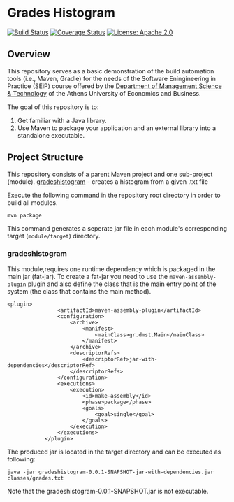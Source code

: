 # Grades Histogram

[![Build Status](https://travis-ci.org/erictzimas/SoftwareEngAssignments.svg?branch=development)](https://travis-ci.com/github/erictzimas/SoftwareEngAssignments)
[![Coverage Status](https://coveralls.io/repos/github/erictzimas/SoftwareEngAssignments/badge.svg?branch=development&service=github)](https://coveralls.io/github/erictzimas/SoftwareEngAssignments)
[![License: Apache 2.0](https://img.shields.io/badge/License-Apache2.0-yellow.svg)](https://opensource.org/licenses/Apache-2.0)

## Overview
This repository serves as a basic demonstration of the build automation tools (i.e., Maven, Gradle) for the needs of the Software Eningineering in Practice (SEiP) course offered by the [Department of Management Science & Technology](https://www.dept.aueb.gr/en/dmst) of the Athens University of Economics and Business. 

The goal of this repository is to:
1) Get familiar with a Java library.
2) Use Maven to package your application and an external library
into a standalone executable.

## Project Structure
This repository consists of a parent Maven project and one sub-project (module).
 [gradeshistogram](gradeshistogram) - creates a histogram from a given .txt file

Execute the following command in the repository root directory in order to build all modules. 
```
mvn package
```
This command generates a seperate jar file in each module's corresponding target (```module/target```) directory.  

### gradeshistogram
This module,requires one runtime dependency which is packaged in the main jar (fat-jar). To create a fat-jar you need to use the ```maven-assembly-plugin``` plugin and also define the class that is the main entry point of the system (the class that contains the main method). 
```
<plugin>
				<artifactId>maven-assembly-plugin</artifactId>
				<configuration>
					<archive>
						<manifest>
							<mainClass>gr.dmst.Main</mainClass> 
						</manifest>
					</archive>
					<descriptorRefs>
						<descriptorRef>jar-with-dependencies</descriptorRef>
					</descriptorRefs>
				</configuration>
				<executions>
					<execution>
						<id>make-assembly</id>
						<phase>package</phase>
						<goals>
							<goal>single</goal>
						</goals>
					</execution>
				</executions>
			</plugin>
```

The produced jar is located in the target directory and can be executed as following:
```
java -jar gradeshistogram-0.0.1-SNAPSHOT-jar-with-dependencies.jar classes/grades.txt
```
Note that the gradeshistogram-0.0.1-SNAPSHOT.jar is not executable. 
